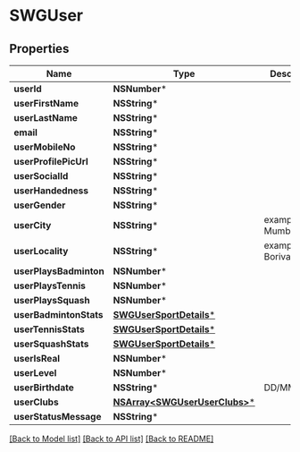 # SWGUser

## Properties
Name | Type | Description | Notes
------------ | ------------- | ------------- | -------------
**userId** | **NSNumber*** |  | [optional] 
**userFirstName** | **NSString*** |  | [optional] 
**userLastName** | **NSString*** |  | [optional] 
**email** | **NSString*** |  | [optional] 
**userMobileNo** | **NSString*** |  | [optional] 
**userProfilePicUrl** | **NSString*** |  | [optional] 
**userSocialId** | **NSString*** |  | [optional] 
**userHandedness** | **NSString*** |  | [optional] 
**userGender** | **NSString*** |  | [optional] 
**userCity** | **NSString*** | example - Mumbai | [optional] 
**userLocality** | **NSString*** | example - Borivali | [optional] 
**userPlaysBadminton** | **NSNumber*** |  | [optional] 
**userPlaysTennis** | **NSNumber*** |  | [optional] 
**userPlaysSquash** | **NSNumber*** |  | [optional] 
**userBadmintonStats** | [**SWGUserSportDetails***](SWGUserSportDetails.md) |  | [optional] 
**userTennisStats** | [**SWGUserSportDetails***](SWGUserSportDetails.md) |  | [optional] 
**userSquashStats** | [**SWGUserSportDetails***](SWGUserSportDetails.md) |  | [optional] 
**userIsReal** | **NSNumber*** |  | [optional] 
**userLevel** | **NSNumber*** |  | [optional] 
**userBirthdate** | **NSString*** | DD/MM//YYYY | [optional] 
**userClubs** | [**NSArray&lt;SWGUserUserClubs&gt;***](SWGUserUserClubs.md) |  | [optional] 
**userStatusMessage** | **NSString*** |  | [optional] 

[[Back to Model list]](../README.md#documentation-for-models) [[Back to API list]](../README.md#documentation-for-api-endpoints) [[Back to README]](../README.md)


